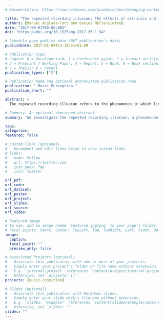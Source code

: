 ```yaml
---
# Documentation: https://sourcethemes.com/academic/docs/managing-content/

title: "The repeated recording illusion: The effects of extrinsic and individual difference factors on musical judgments"
authors: [Manuel Anglada-Tort and Daniel Müllensiefen]
date: "2017-09-01T00:00:00Z"
doi: "https://doi.org/10.1525/mp.2017.35.1.94"

# Schedule page publish date (NOT publication's date).
publishDate: 2017-01-04T14:18:51+01:00

# Publication type.
# Legend: 0 = Uncategorized; 1 = Conference paper; 2 = Journal article;
# 3 = Preprint / Working Paper; 4 = Report; 5 = Book; 6 = Book section;
# 7 = Thesis; 8 = Patent
publication_types: ["2"]

# Publication name and optional abbreviated publication name.
publication: "_Music Perception_"
publication_short: ""

abstract: >
  The repeated recording illusion refers to the phenomenon in which listeners believe to hear different musical stimuli while they are in fact identical. The present paper aims to construct an experimental paradigm to enable the systematic measurement of this phenomenon, investigating potentially related extrinsic and individual difference factors. Participants were told to listen to “different” musical performances of an original piece when in fact they were exposed to the same repeated recording. Each time, the recording was accompanied by a text suggesting a low, medium, or high prestige of the performer. Most participants (75%) believed that they had heard different musical performances. Participants with high levels of neuroticism and openness were significantly more likely to fall for the illusion. While the explicit information presented with the music influenced participants’ ratings significantly, the effect of repeated exposure was only significant in the more familiar music condition. These results suggest that like many other human judgments, evaluations of music also rely on cognitive biases and heuristics that do not depend on the stimuli themselves. The repeated recording illusion can constitute a useful paradigm for investigating nonmusical factors because it allows for the study of their effects while the music remains the same.

# Summary. An optional shortened abstract.
summary: "We investigate the repeated recording illusion, a phenomenon in which most listeners believe to hear different musical stimuli while they are in fact exposed to identical recordings."

tags:
categories: 
featured: false

# Custom links (optional).
#   Uncomment and edit lines below to show custom links.
# links:
# - name: Follow
#   url: https://twitter.com
#   icon_pack: fab
#   icon: twitter

url_pdf:
url_code: 
url_dataset: 
url_poster:
url_project:
url_slides:
url_source:
url_video:

# Featured image
# To use, add an image named `featured.jpg/png` to your page's folder. 
# Focal points: Smart, Center, TopLeft, Top, TopRight, Left, Right, BottomLeft, Bottom, BottomRight.
image:
  caption:
  focal_point: ""
  preview_only: false

# Associated Projects (optional).
#   Associate this publication with one or more of your projects.
#   Simply enter your project's folder or file name without extension.
#   E.g. `internal-project` references `content/project/internal-project/index.md`.
#   Otherwise, set `projects: []`.
projects: [music-cognition]

# Slides (optional).
#   Associate this publication with Markdown slides.
#   Simply enter your slide deck's filename without extension.
#   E.g. `slides: "example"` references `content/slides/example/index.md`.
#   Otherwise, set `slides: ""`.
slides: ""
---
```


